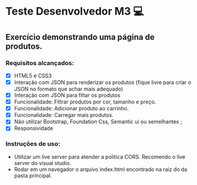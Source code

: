 # Teste Desenvolvedor M3 :computer:
## Exercício demonstrando uma página de produtos.

### Requisitos alcançados:

- [X] HTML5 e CSS3
- [X] Interação com JSON para renderizar os produtos (fique livre para criar o JSON no formato que achar mais adequado)
- [X] Interação com JSON para filtar os produtos
- [X] Funcionalidade: Filtrar produtos por cor, tamanho e preço.
- [X] Funcionalidade: Adicionar produto ao carrinho.
- [X] Funcionalidade: Carregar mais produtos.
- [X] Não utilizar Bootstrap, Foundation Css, Semantic ui ou semelhantes ;
- [X] Responsividade

### Instruções de uso:
- Utilizar um live server para atender a política CORS. Recomendo o live server do visual studio.
- Rodar em um navegador o arquivo index.html encontrado na raiz do da pasta principal.